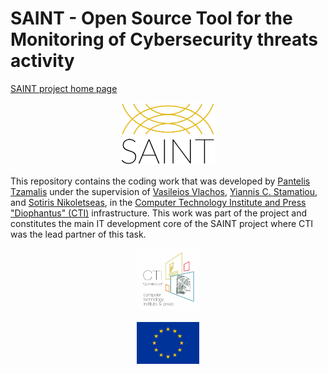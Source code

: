 # SAINT - Open Source Tool for the Monitoring of Cybersecurity threats activity

[SAINT project home page](https://project-saint.eu/)
<p align="center">
    <img src="images_logos/saint_logo_color.png" alt="SAINT Logo" width="150" />
</p>

This repository contains the coding work that was developed by 
[Pantelis Tzamalis](https://scholar.google.gr/citations?hl=en&user=zo_G-TIAAAAJ) under the supervision of 
[Vasileios Vlachos](https://scholar.google.gr/citations?hl=en&user=kXG5upAAAAAJ), 
[Yiannis C. Stamatiou](https://scholar.google.gr/citations?hl=en&user=Uz9SJtgAAAAJ), and 
[Sotiris Nikoletseas](https://scholar.google.gr/citations?hl=en&user=hk2ylNwAAAAJ), in the 
[Computer Technology Institute and Press "Diophantus" (CTI)](https://www.cti.gr/en/) infrastructure. 
This work was part of the project and constitutes the main IT development core of the SAINT project where CTI was 
the lead partner of this task.

<p align="center">
    <img src="images_logos/cti.jpg" alt="CTI Logo" width="100" />
</p>
<p align="center">
    <img src="images_logos/eu_flag_yellow_low.jpg" alt="EU Logo" width="100" />
</p>
